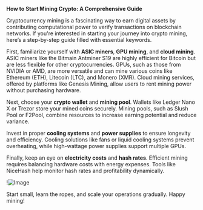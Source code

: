 **How to Start Mining Crypto: A Comprehensive Guide**

Cryptocurrency mining is a fascinating way to earn digital assets by contributing computational power to verify transactions on blockchain networks. If you're interested in starting your journey into crypto mining, here’s a step-by-step guide filled with essential keywords.

First, familiarize yourself with **ASIC miners**, **GPU mining**, and **cloud mining**. ASIC miners like the Bitmain Antminer S19 are highly efficient for Bitcoin but are less flexible for other cryptocurrencies. GPUs, such as those from NVIDIA or AMD, are more versatile and can mine various coins like Ethereum (ETH), Litecoin (LTC), and Monero (XMR). Cloud mining services, offered by platforms like Genesis Mining, allow users to rent mining power without purchasing hardware.

Next, choose your **crypto wallet** and **mining pool**. Wallets like Ledger Nano X or Trezor store your mined coins securely. Mining pools, such as Slush Pool or F2Pool, combine resources to increase earning potential and reduce variance. 

Invest in proper **cooling systems** and **power supplies** to ensure longevity and efficiency. Cooling solutions like fans or liquid cooling systems prevent overheating, while high-wattage power supplies support multiple GPUs.

Finally, keep an eye on **electricity costs** and **hash rates**. Efficient mining requires balancing hardware costs with energy expenses. Tools like NiceHash help monitor hash rates and profitability dynamically.

!![Image](https://github.com/user-attachments/assets/3be06921-4469-491d-bd37-5f14c53422b7)

Start small, learn the ropes, and scale your operations gradually. Happy mining!